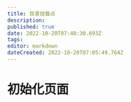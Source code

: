 ```yaml
---
title: 目录挂载点
description: 
published: true
date: 2022-10-20T07:40:30.693Z
tags: 
editor: markdown
dateCreated: 2022-10-20T07:05:49.764Z
---
```


# 初始化页面